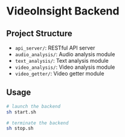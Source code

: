 # VideoInsight Backend

## Project Structure

- `api_server/`: RESTful API server
- `audio_analysis/`: Audio analysis module
- `text_analysis/`: Text analysis module
- `video_analysis/`: Video analysis module
- `video_getter/`: Video getter module

## Usage

```bash
# launch the backend
sh start.sh

# terminate the backend
sh stop.sh
```
